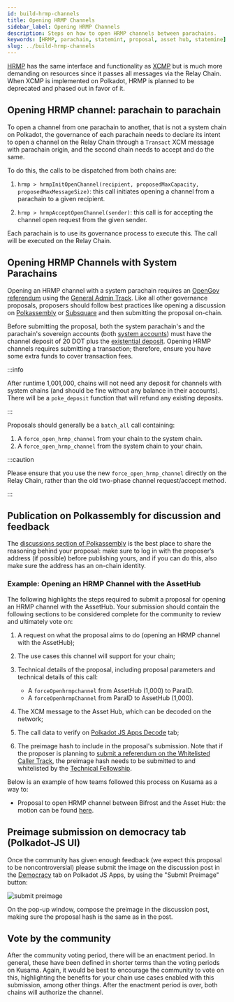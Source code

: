 ```yaml
---
id: build-hrmp-channels
title: Opening HRMP Channels
sidebar_label: Opening HRMP Channels
description: Steps on how to open HRMP channels between parachains.
keywords: [HRMP, parachain, statemint, proposal, asset hub, statemine]
slug: ../build-hrmp-channels
---
```


[HRMP](../learn/learn-xcm-transport.md#hrmp-xcmp-lite) has the same interface and functionality as
[XCMP](../learn/learn-xcm-transport.md#xcmp-cross-chain-message-passing) but is much more demanding
on resources since it passes all messages via the Relay Chain. When XCMP is implemented on Polkadot,
HRMP is planned to be deprecated and phased out in favor of it.

## Opening HRMP channel: parachain to parachain

To open a channel from one parachain to another, that is not a system chain on Polkadot, the
governance of each parachain needs to declare its intent to open a channel on the Relay Chain through a `Transact` XCM message with parachain origin, and
the second chain needs to accept and do the same.

To do this, the calls to be dispatched from both chains are:

1. `hrmp > hrmpInitOpenChannel(recipient, proposedMaxCapacity, proposedMaxMessageSize)`: this call
   initiates opening a channel from a parachain to a given recipient.

2. `hrmp > hrmpAcceptOpenChannel(sender)`: this call is for accepting the channel open request from
   the given sender.

Each parachain is to use its governance process to execute this. The call will be executed on the
Relay Chain.

## Opening HRMP Channels with System Parachains

Opening an HRMP channel with a system parachain requires an
[OpenGov referendum](../learn/learn-guides-polkadot-opengov.md) using the
[General Admin Track](../learn/learn-polkadot-opengov-origins.md#general-admin). Like all other
governance proposals, proposers should follow best practices like opening a discussion on
[Polkassembly](https://polkadot.polkassembly.io/) or [Subsquare](https://polkadot.subsquare.io/) and
then submitting the proposal on-chain.

Before submitting the proposal, both the system parachain's and the parachain's sovereign accounts
(both [system accounts](../learn/learn-account-advanced.md#system-accounts)) must have the channel
deposit of 20 DOT plus the
[existential deposit](../learn/learn-accounts.md#existential-deposit-and-reaping). Opening HRMP
channels requires submitting a transaction; therefore, ensure you have some extra funds to cover
transaction fees.

:::info

After runtime 1,001,000, chains will not need any deposit for channels with system chains (and
should be fine without any balance in their accounts). There will be a `poke_deposit` function that
will refund any existing deposits.

:::

Proposals should generally be a `batch_all` call containing:

1. A `force_open_hrmp_channel` from your chain to the system chain.
2. A `force_open_hrmp_channel` from the system chain to your chain.

:::caution

Please ensure that you use the new `force_open_hrmp_channel` directly on the Relay Chain, rather
than the old two-phase channel request/accept method.

:::

## Publication on Polkassembly for discussion and feedback

The [discussions section of Polkassembly](https://polkadot.polkassembly.io/discussions) is the best
place to share the reasoning behind your proposal: make sure to log in with the proposer’s address
(if possible) before publishing yours, and if you can do this, also make sure the address has an
on-chain identity.

### Example: Opening an HRMP Channel with the AssetHub

The following highlights the steps required to submit a proposal for opening an HRMP channel with
the AssetHub. Your submission should contain the following sections to be considered complete for
the community to review and ultimately vote on:

1.  A request on what the proposal aims to do (opening an HRMP channel with the AssetHub);
2.  The use cases this channel will support for your chain;
3.  Technical details of the proposal, including proposal parameters and technical details of this
    call:

    - A `forceOpenhrmpchannel` from AssetHub (1,000) to ParaID.
    - A `forceOpenhrmpChannel` from ParaID to AssetHub (1,000).

4.  The XCM message to the Asset Hub, which can be decoded on the network;
5.  The call data to verify on
    [Polkadot JS Apps Decode](https://polkadot.js.org/apps/?rpc=wss%3A%2F%2Frpc.polkadot.io#/extrinsics/decode)
    tab;
6.  The preimage hash to include in the proposal's submission. Note that if the proposer is planning
    to
    [submit a referendum on the Whitelisted Caller Track](../learn/learn-guides-polkadot-opengov.md#submitting-a-referendum-on-the-whitelisted-caller-track),
    the preimage hash needs to be submitted to and whitelisted by the
    [Technical Fellowship](../learn/learn-polkadot-opengov.md#the-technical-fellowship).

Below is an example of how teams followed this process on Kusama as a way to:

- Proposal to open HRMP channel between Bifrost and the Asset Hub: the motion can be found
  [here](https://kusama.polkassembly.io/motion/418).

## Preimage submission on democracy tab (Polkadot-JS UI)

Once the community has given enough feedback (we expect this proposal to be noncontroversial) please
submit the image on the discussion post in the
[Democracy](https://polkadot.js.org/apps/?rpc=wss%3A%2F%2Frpc.polkadot.io#/democracy) tab on
Polkadot JS Apps, by using the "Submit Preimage" button:

![submit preimage](../assets/democracy/submit-preimage.png)

On the pop-up window, compose the preimage in the discussion post, making sure the proposal hash is
the same as in the post.

## Vote by the community

After the community voting period, there will be an enactment period. In general, these have been
defined in shorter terms than the voting periods on Kusama. Again, it would be best to encourage the
community to vote on this, highlighting the benefits for your chain use cases enabled with this
submission, among other things. After the enactment period is over, both chains will authorize the
channel.
